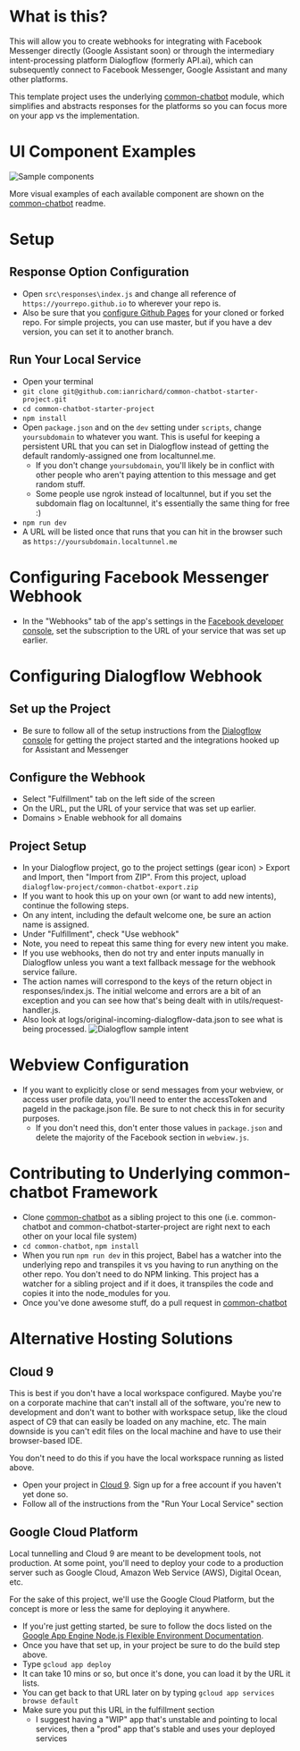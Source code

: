 # What is this?

This will allow you to create webhooks for integrating with Facebook Messenger directly (Google Assistant soon) or through the intermediary intent-processing platform Dialogflow (formerly API.ai), which can subsequently connect to Facebook Messenger, Google Assistant and many other platforms.

This template project uses the underlying [common-chatbot](https://github.com/ianrichard/common-chatbot) module, which simplifies and abstracts responses for the platforms so you can focus more on your app vs the implementation.

# UI Component Examples

![Sample components](media/docs/common-chatbot-components.jpg)

More visual examples of each available component are shown on the [common-chatbot](https://github.com/ianrichard/common-chatbot) readme.

# Setup

## Response Option Configuration

- Open `src\responses\index.js` and change all reference of `https://yourrepo.github.io` to wherever your repo is.
- Also be sure that you [configure Github Pages](https://pages.github.com/) for your cloned or forked repo.  For simple projects, you can use master, but if you have a dev version, you can set it to another branch.


## Run Your Local Service

- Open your terminal
- `git clone git@github.com:ianrichard/common-chatbot-starter-project.git`
- `cd common-chatbot-starter-project`
- `npm install`
- Open `package.json` and on the `dev` setting under `scripts`, change `yoursubdomain` to whatever you want.  This is useful for keeping a persistent URL that you can set in Dialogflow instead of getting the default randomly-assigned one from localtunnel.me.
  - If you don't change `yoursubdomain`, you'll likely be in conflict with other people who aren't paying attention to this message and get random stuff.
  - Some people use ngrok instead of localtunnel, but if you set the subdomain flag on localtunnel, it's essentially the same thing for free :)
- `npm run dev`
- A URL will be listed once that runs that you can hit in the browser such as `https://yoursubdomain.localtunnel.me`

# Configuring Facebook Messenger Webhook

- In the "Webhooks" tab of the app's settings in the [Facebook developer console](https://developers.facebook.com), set the subscription to the URL of your service that was set up earlier.

# Configuring Dialogflow Webhook

## Set up the Project
- Be sure to follow all of the setup instructions from the [Dialogflow console](http://console.Dialogflow) for getting the project started and the integrations hooked up for Assistant and Messenger

## Configure the Webhook
- Select "Fulfillment" tab on the left side of the screen
- On the URL, put the URL of your service that was set up earlier.
- Domains > Enable webhook for all domains

## Project Setup
- In your Dialogflow project, go to the project settings (gear icon) > Export and Import, then "Import from ZIP".  From this project, upload `dialogflow-project/common-chatbot-export.zip`
- If you want to hook this up on your own (or want to add new intents), continue the following steps.
- On any intent, including the default welcome one, be sure an action name is assigned.
- Under "Fulfillment", check "Use webhook"
- Note, you need to repeat this same thing for every new intent you make.
- If you use webhooks, then do not try and enter inputs manually in Dialogflow unless you want a text fallback message for the webhook service failure.
- The action names will correspond to the keys of the return object in responses/index.js.  The initial welcome and errors are a bit of an exception and you can see how that's being dealt with in utils/request-handler.js.
- Also look at logs/original-incoming-dialogflow-data.json to see what is being processed.
![Dialogflow sample intent](media/instructions/instructions.jpg "Logo Title Text 1")

# Webview Configuration

- If you want to explicitly close or send messages from your webview, or access user profile data, you'll need to enter the accessToken and pageId in the package.json file.  Be sure to not check this in for security purposes.
  - If you don't need this, don't enter those values in `package.json` and delete the majority of the Facebook section in `webview.js`.

# Contributing to Underlying common-chatbot Framework

- Clone [common-chatbot](https://github.com/ianrichard/common-chatbot) as a sibling project to this one (i.e. common-chatbot and common-chatbot-starter-project are right next to each other on your local file system)
- `cd common-chatbot`, `npm install`
- When you run `npm run dev` in this project, Babel has a watcher into the underlying repo and transpiles it vs you having to run anything on the other repo.  You don't need to do NPM linking.  This project has a watcher for a sibling project and if it does, it transpiles the code and copies it into the node_modules for you.
- Once you've done awesome stuff, do a pull request in [common-chatbot](https://github.com/ianrichard/common-chatbot)

# Alternative Hosting Solutions

## Cloud 9

This is best if you don't have a local workspace configured.  Maybe you're on a corporate machine that can't install all of the software, you're new to development and don't want to bother with workspace setup, like the cloud aspect of C9 that can easily be loaded on any machine, etc.  The main downside is you can't edit files on the local machine and have to use their browser-based IDE.

You don't need to do this if you have the local workspace running as listed above.

- Open your project in [Cloud 9](https://c9.io). Sign up for a free account if you haven't yet done so.
- Follow all of the instructions from the "Run Your Local Service" section

## Google Cloud Platform

Local tunnelling and Cloud 9 are meant to be development tools, not production.  At some point, you'll need to deploy your code to a production server such as Google Cloud, Amazon Web Service (AWS), Digital Ocean, etc.

For the sake of this project, we'll use the Google Cloud Platform, but the concept is more or less the same for deploying it anywhere.

- If you're just getting started, be sure to follow the docs listed on the [Google App Engine Node.js Flexible Environment Documentation](https://cloud.google.com/appengine/docs/flexible/nodejs/).
- Once you have that set up, in your project be sure to do the build step above.
- Type `gcloud app deploy`
- It can take 10 mins or so, but once it's done, you can load it by the URL it lists.
- You can get back to that URL later on by typing `gcloud app services browse default`
- Make sure you put this URL in the fulfillment section
  - I suggest having a "WIP" app that's unstable and pointing to local services, then a "prod" app that's stable and uses your deployed services
